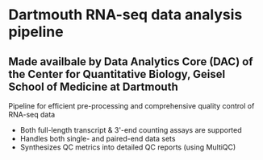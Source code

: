 # Dartmouth RNA-seq data analysis pipeline
## Made availbale by Data Analytics Core (DAC) of the Center for Quantitative Biology, Geisel School of Medicine at Dartmouth

Pipeline for efficient pre-processing and comprehensive quality control of RNA-seq data

- Both full-length transcript & 3'-end counting assays are supported
- Handles both single- and paired-end data sets 
- Synthesizes QC metrics into detailed QC reports (using MultiQC) 

